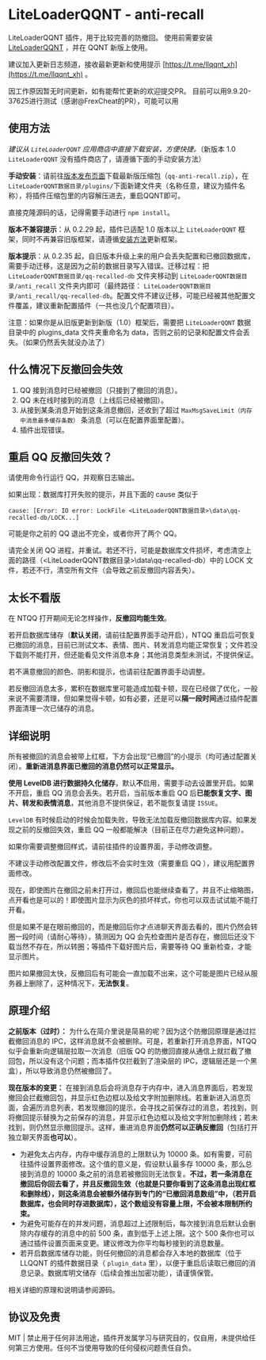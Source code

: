# LiteLoaderQQNT - anti-recall

LiteLoaderQQNT 插件，用于比较完善的防撤回。
使用前需要安装 [LiteLoaderQQNT](https://github.com/mo-jinran/LiteLoaderQQNT) ，并在 QQNT 新版上使用。

建议加入更新日志频道，接收最新更新和使用提示 [https://t.me/llqqnt_xh](https://t.me/llqqnt_xh) 。

因工作原因暂无时间更新，如有能帮忙更新的欢迎提交PR。
目前可以用9.9.20-37625进行测试（感谢@FrexCheat的PR），可能可以用

## 使用方法

*建议从 `LiteLoaderQQNT` 应用商店中直接下载安装，方便快捷。*（新版本 1.0 `LiteLoaderQQNT` 没有插件商店了，请遵循下面的手动安装方法）

**手动安装**：请前往[版本发布页面](https://github.com/xh321/LiteLoaderQQNT-Anti-Recall/releases)下载最新版压缩包（`qq-anti-recall.zip`），在`LiteLoaderQQNT数据目录/plugins/`下面新建文件夹（名称任意，建议为插件名称），将插件压缩包里的内容解压进去，重启QQNT即可。

直接克隆源码的话，记得需要手动进行 `npm install`。

**版本不兼容提示**：从 0.2.29 起，插件已适配 1.0 版本以上 `LiteLoaderQQNT` 框架，同时不再兼容旧版框架，请遵循[安装方法](https://liteloaderqqnt.github.io/guide/install.html)更新框架。

**版本提示**：从 0.2.35 起，自旧版本升级上来的用户会丢失配置和已撤回数据库，需要手动迁移，这是因为之前的数据目录写入错误。迁移过程：把 `LiteLoaderQQNT数据目录/qq-recalled-db` 文件夹移动到 `LiteLoaderQQNT数据目录/anti_recall` 文件夹内即可（最终路径： `LiteLoaderQQNT数据目录/anti_recall/qq-recalled-db`。配置文件不建议迁移，可能已经被其他配置文件覆盖，建议重新配置插件（一共也没几个配置项目）。

注意：如果你是从旧版更新到新版（1.0）框架后，需要把 `LiteLoaderQQNT` 数据目录中的 plugins_data 文件夹重命名为 data，否则之前的记录和配置文件会丢失。（如果仍然丢失就没办法了）


## 什么情况下反撤回会失效

1. QQ 接到消息时已经被撤回（只接到了撤回的消息）。
2. QQ 未在线时接到的消息（上线后已经被撤回）。
3. 从接到某条消息开始到这条消息撤回，还收到了超过 `MaxMsgSaveLimit（内存中消息最多缓存条数）` 条消息（可以在配置界面里配置）。
4. 插件出现错误。

## 重启 QQ 反撤回失效？

请使用命令行运行 QQ，并观察日志输出。

如果出现：数据库打开失败的提示，并且下面的 cause 类似于

```
cause: [Error: IO error: LockFile <LiteLoaderQQNT数据目录>\data\qq-recalled-db/LOCK...]
```

可能是你之前的 QQ 退出不完全，或者你开了两个 QQ。

请完全关闭 QQ 进程，并重试。若还不行，可能是数据库文件损坏，考虑清空上面的路径（<LiteLoaderQQNT数据目录>\data\qq-recalled-db）中的 LOCK 文件，若还不行，清空所有文件（会导致之前反撤回内容丢失）。



## 太长不看版

在 NTQQ 打开期间无论怎样操作，**反撤回均能生效**。

若开启数据库储存（**默认关闭**，请前往配置界面手动开启），NTQQ 重启后可恢复已撤回的消息，目前已测试文本、表情、图片、转发消息均能正常恢复；文件若没下载则不能打开，但还能看见文件消息本身；其他消息类型未测试，不提供保证。

若不满意撤回的颜色、阴影和提示，也请前往配置界面手动调整。

若反撤回消息太多，累积在数据库里可能造成加载卡顿，现在已经做了优化，一般来说不需要清理，但如果觉得卡顿，如有必要，还是可以**隔一段时间**通过插件配置界面清理一次已储存的消息。

## 详细说明

所有被撤回的消息会被带上红框，下方会出现“已撤回”的小提示（均可通过配置关闭）。**重新进消息界面已撤回的消息仍然可以正常显示。**

**使用 LevelDB 进行数据持久化储存**，默认**不**启用，需要手动去设置里开启。如果不开启，重启 QQ 消息会丢失。若开启，当前版本重启 QQ 后**已能恢复文字、图片、转发和表情消息**，其他消息不提供保证，若不能恢复请提 `ISSUE`。

`LevelDB` 有时候启动的时候会加载失败，导致无法加载反撤回数据库内容。如果发现之前的反撤回失效，重启 QQ 一般都能解决（目前正在尽力避免这种问题）。

如果你需要调整撤回样式，请前往插件的设置界面，手动修改调整。

不建议手动修改配置文件，修改后不会实时生效（需要重启 QQ ），建议用配置界面修改。



现在，即使图片在撤回之前未打开过，撤回后也能继续查看了，并且不止缩略图，点开看也是可以的！即使图片显示为灰色的损坏样式，你也可以双击试试能不能打开看。

但是如果不是在眼前撤回的，而是撤回后你才点进聊天界面去看的，图片仍然会转圈一段时间（请耐心等待），猜测因为 QQ 会先检查图片是否存在，撤回后还没下载当然不存在，所以转圈；等插件下载好图片后，需要等待 QQ 重新检查，才能显示图片。

图片如果撤回太快，反撤回后有可能会一直加载不出来，这个可能是图片已经从服务器上删除了，这种情况下，**无法恢复**。

## 原理介绍

**之前版本（过时）：** 为什么在简介里说是简易的呢？因为这个防撤回原理是通过拦截撤回消息的 IPC，这样消息就不会被删除。可是，若重新打开消息界面，NTQQ 似乎会重新向逻辑层拉取一次消息（旧版 QQ 的防撤回直接从通信上就拦截了撤回包，所以没有这个问题；而本插件仅拦截到了渲染层的 IPC，逻辑层还是一个黑盒），所以导致消息仍然被撤回了。

**现在版本的变更：** 在接到消息后会将消息存于内存中，进入消息界面后，若发现撤回会拦截撤回包，并显示红色边框以及给文字附加删除线。若重新进入消息页面，会遍历消息列表，若发现撤回的提示，会寻找之前保存过的消息，若找到，则将撤回提示替换为之前保存的消息，并显示红色边框以及给文字附加删除线；若未找到，则仍然显示撤回提示。这样，重进消息界面**仍然可以正确反撤回**（包括打开独立聊天界面**也可以**）。

- 为避免太占内存，内存中缓存消息的上限默认为 10000 条。如有需要，可前往插件设置界面修改。这个值的意义是，假设默认最多存 10000 条，那么总接到消息的 10000 条之前的消息若被撤回则无法恢复。**不过，若一条消息在撤回后你回去看了，并且反撤回生效（也就是只要你看到了这条消息出现红框和删除线），则这条消息会被额外储存到专门的“已撤回消息数组”中，（若开启数据库，也会同时存进数据库），这个数组没有容量上限，不会被本限制所约束。**
- 为避免可能存在的并发问题，消息超过上述限制后，每次接到消息后默认会删除内存缓存的消息中的前 500 条，直到低于上述上限。这个 500 条你也可以通过插件设置页面来变更。建议修改为你平均每秒接到的消息数量。
- 若开启数据库储存功能，则任何撤回的消息都会存入本地的数据库（位于 LLQQNT 的插件数据目录（ `plugin_data` 里），以便于重启后读取已撤回的消息记录。数据库明文储存（后续会推出加密功能），请谨慎保管。

相关详细的原理和说明请参阅源码。

## 协议及免责

MIT | 禁止用于任何非法用途，插件开发属学习与研究目的，仅自用，未提供给任何第三方使用。任何不当使用导致的任何侵权问题责任自负。
